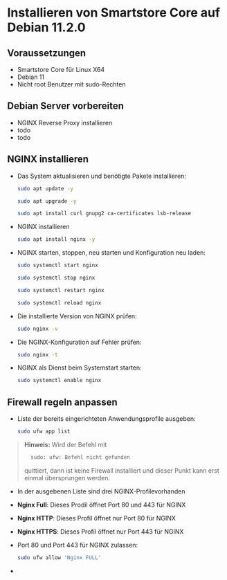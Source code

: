 # Installieren von Smartstore Core auf Debian 11.2.0

## Voraussetzungen

 - Smartstore Core für Linux X64
 - Debian 11
 - Nicht root Benutzer mit sudo-Rechten

## Debian Server vorbereiten

 - NGINX Reverse Proxy installieren
 - todo
 - todo

## NGINX installieren

 - Das System aktualisieren und benötigte Pakete installieren:

   ```bash
   sudo apt update -y
   ```
      ```bash
   sudo apt upgrade -y
   ```
      ```bash
   sudo apt install curl gnupg2 ca-certificates lsb-release
   ```


 - NGINX installieren
      ```bash
   sudo apt install nginx -y
   ```

 - NGINX starten, stoppen, neu starten und Konfiguration neu laden:
      ```bash
	sudo systemctl start nginx
	  ```
     ```bash
     sudo systemctl stop nginx
     ```
     ```bash
   sudo systemctl restart nginx
   ```
     ```bash
   sudo systemctl reload nginx
   ```
 - Die installierte Version von NGINX prüfen:
      ```bash
	sudo nginx -v
	  ```
 - Die NGINX-Konfiguration auf Fehler prüfen:
      ```bash
	sudo nginx -t
	  ```
- NGINX als Dienst beim Systemstart starten:
     ```bash
	sudo systemctl enable nginx
  ```

## Firewall regeln anpassen

 - Liste der bereits eingerichteten Anwendungsprofile ausgeben:

   ```bash
   sudo ufw app list
   ```
> **Hinweis:** Wird der Befehl mit 
> ```bash
>   sudo: ufw: Befehl nicht gefunden
 >  ```
 > quittiert, dann ist keine Firewall installiert und dieser Punkt kann erst einmal übersprungen werden.
 - In der ausgebenen Liste sind drei NGINX-Profilevorhanden

 - **Nginx Full**: Dieses Prodil öffnet Port 80 und 443 für NGINX
 - **Nginx HTTP**: Dieses Profil öffnet nur Port 80 für NGINX
 - **Nginx HTTPS**: Dieses Profil öffnet nur Port 443 für NGINX
 
- Port 80 und Port 443 für NGINX zulassen:
   ```bash
   sudo ufw allow 'Nginx FULL'
   ```
-
 


 
 



